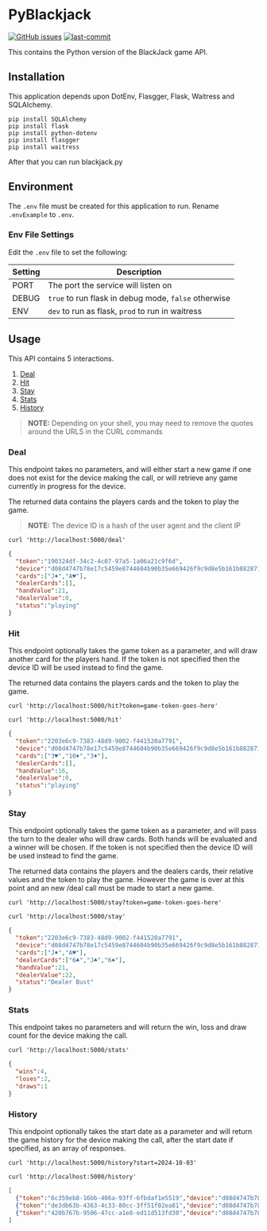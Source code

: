 # PyBlackjack
[![GitHub issues](https://img.shields.io/github/issues/nakedmcse/PyBlackjack.png)](https://github.com/nakedmcse/PyBlackjack/issues)
[![last-commit](https://img.shields.io/github/last-commit/nakedmcse/PyBlackjack)](https://github.com/nakedmcse/PyBlackjack/commits/master)

This contains the Python version of the BlackJack game API.

## Installation
This application depends upon DotEnv, Flasgger, Flask, Waitress and SQLAlchemy.

```shell
pip install SQLAlchemy
pip install flask
pip install python-dotenv
pip install flasgger
pip install waitress
```

After that you can run blackjack.py

## Environment
The `.env` file must be created for this application to run.  Rename `.envExample` to `.env`.

### Env File Settings
Edit the `.env` file to set the following:

| Setting | Description                                          |
|---------|------------------------------------------------------|
| PORT    | The port the service will listen on                  |
| DEBUG   | `true` to run flask in debug mode, `false` otherwise |
| ENV     | `dev` to run as flask, `prod` to run in waitress     |

## Usage

This API contains 5 interactions.

1. [Deal](#deal)
2. [Hit](#hit)
3. [Stay](#stay)
4. [Stats](#stats)
5. [History](#history)

> **NOTE:** Depending on your shell, you may need to remove the quotes around the URLS in the CURL commands

### Deal<a id="deal"></a>
This endpoint takes no parameters, and will either start a new game if one does not exist for the device making the call,
or will retrieve any game currently in progress for the device.

The returned data contains the players cards and the token to play the game.

> **NOTE:** The device ID is a hash of the user agent and the client IP

```shell
curl 'http://localhost:5000/deal'
```
```json
{
  "token":"190324df-34c2-4c07-97a5-1a06a21c9f6d",
  "device":"d08d4747b78e17c5459e8744604b90b35e669426f9c9d8e5b161b8828711c1ba",
  "cards":["J♦","A♥"],
  "dealerCards":[],
  "handValue":21,
  "dealerValue":0,
  "status":"playing"
}
```

### Hit<a id="hit"></a>
This endpoint optionally takes the game token as a parameter, and will draw another card for the players hand.
If the token is not specified then the device ID will be used instead to find the game.

The returned data contains the players cards and the token to play the game.

```shell
curl 'http://localhost:5000/hit?token=game-token-goes-here'

curl 'http://localhost:5000/hit'
```
```json
{
  "token":"2203e6c9-7383-48d9-9002-f441520a7791",
  "device":"d08d4747b78e17c5459e8744604b90b35e669426f9c9d8e5b161b8828711c1ba",
  "cards":["3♥","10♦","3♦"],
  "dealerCards":[],
  "handValue":16,
  "dealerValue":0,
  "status":"playing"
}
```

### Stay<a id="stay"></a>
This endpoint optionally takes the game token as a parameter, and will pass the turn to the dealer who will draw cards.
Both hands will be evaluated and a winner will be chosen.
If the token is not specified then the device ID will be used instead to find the game.

The returned data contains the players and the dealers cards, their relative values and the token to play the game.
However the game is over at this point and an new /deal call must be made to start a new game.

```shell
curl 'http://localhost:5000/stay?token=game-token-goes-here'

curl 'http://localhost:5000/stay'
```
```json
{
  "token":"2203e6c9-7383-48d9-9002-f441520a7791",
  "device":"d08d4747b78e17c5459e8744604b90b35e669426f9c9d8e5b161b8828711c1ba",
  "cards":["J♦","A♥"],
  "dealerCards":["6♣","J♣","6♠"],
  "handValue":21,
  "dealerValue":22,
  "status":"Dealer Bust"
}
```

### Stats<a id="stats"></a>
This endpoint takes no parameters and will return the win, loss and draw count for the device making the call.

```shell
curl 'http://localhost:5000/stats'
```
```json
{
  "wins":4,
  "loses":2,
  "draws":1
}
```

### History<a id="history"></a>
This endpoint optionally takes the start date as a parameter and will return the game history for the device making the call, after the start date if specified, as an array of responses.

```shell
curl 'http://localhost:5000/history?start=2024-10-03'

curl 'http://localhost:5000/history'
```

```json
[
  {"token":"6c359eb8-16bb-406a-93ff-6fbdaf1e5519","device":"d08d4747b78e17c5459e8744604b90b35e669426f9c9d8e5b161b8828711c1ba","cards":["6♣","5♦","10♥"],"dealerCards":["7♠","5♥","Q♣"],"handValue":21,"dealerValue":22,"status":"Dealer Bust"},
  {"token":"de3db63b-4363-4c33-80cc-3ff51f02ea81","device":"d08d4747b78e17c5459e8744604b90b35e669426f9c9d8e5b161b8828711c1ba","cards":["9♠","5♥","7♥"],"dealerCards":["Q♥","5♠","10♥"],"handValue":21,"dealerValue":25,"status":"Dealer Bust"},
  {"token":"420b767b-9506-47cc-a1e8-ed11d513fd30","device":"d08d4747b78e17c5459e8744604b90b35e669426f9c9d8e5b161b8828711c1ba","cards":["4♣","10♣","9♦"],"dealerCards":["6♣","3♥"],"handValue":23,"dealerValue":9,"status":"Bust"}
]
```